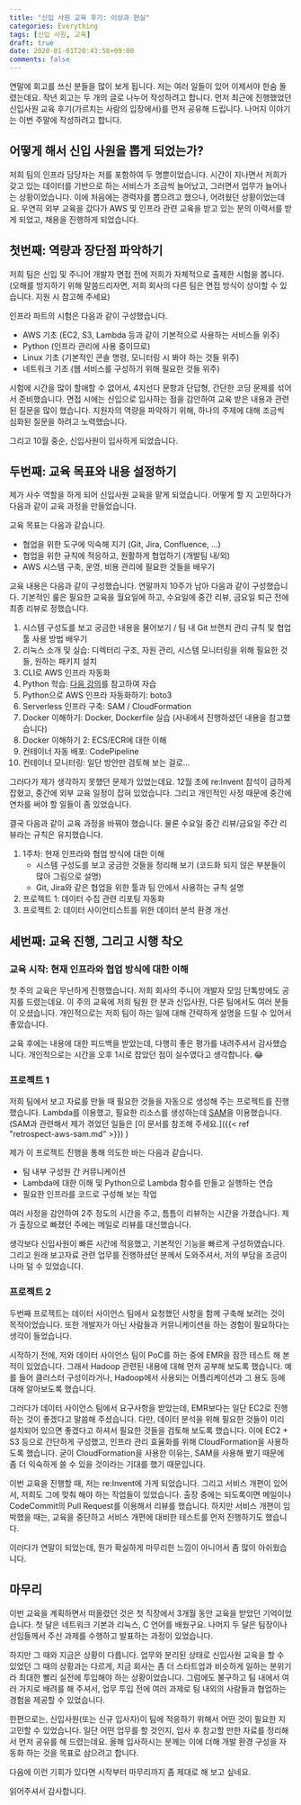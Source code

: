 ```yaml
---
title: "신입 사원 교육 후기: 이상과 현실"
categories: Everything
tags: [신입 사원, 교육]
draft: true
date: 2020-01-01T20:43:58+09:00
comments: false
---
```


연말에 회고를 쓰신 분들을 많이 보게 됩니다. 저는 여러 일들이 있어 이제서야 한숨 돌렸는데요. 작년 회고는 두 개의 글로 나누어 작성하려고 합니다. 먼저 최근에 진행했었던 신입사원 교육 후기(가르치는 사람의 입장에서)를 먼저 공유해 드립니다. 나머지 이야기는 이번 주말에 작성하려고 합니다.

## 어떻게 해서 신입 사원을 뽑게 되었는가?

저희 팀의 인프라 담당자는 저를 포함하여 두 명뿐이었습니다. 시간이 지나면서 저희가 갖고 있는 데이터를 기반으로 하는 서비스가 조금씩 늘어났고, 그러면서 업무가 늘어나는 상황이었습니다. 이에 처음에는 경력자를 뽑으려고 했으나, 어려웠던 상황이었는데요. 우연히 외부 교육을 갔다가 AWS 및 인프라 관련 교육을 받고 있는 분의 이력서를 받게 되었고, 채용을 진행하게 되었습니다.

## 첫번째: 역량과 장단점 파악하기

저희 팀은 신입 및 주니어 개발자 면접 전에 저희가 자체적으로 출제한 시험을 봅니다. (오해를 방지하기 위해 말씀드리자면, 저희 회사의 다른 팀은 면접 방식이 상이할 수 있습니다. 지원 시 참고해 주세요) 

인프라 파트의 시험은 다음과 같이 구성했습니다. 
* AWS 기초 (EC2, S3, Lambda 등과 같이 기본적으로 사용하는 서비스들 위주)
* Python (인프라 관리에 사용 중이므로)
* Linux 기초 (기본적인 콘솔 명령, 모니터링 시 봐야 하는 것들 위주)
* 네트워크 기초 (웹 서비스를 구성하기 위해 필요한 것들 위주)

시험에 시간을 많이 할애할 수 없어서, 4지선다 문항과 단답형, 간단한 코딩 문제를 섞어서 준비했습니다. 면접 시에는 신입으로 입사하는 점을 감안하여 교육 받은 내용과 관련된 질문을 많이 했습니다. 지원자의 역량을 파악하기 위해, 하나의 주제에 대해 조금씩 심화된 질문을 하려고 노력했습니다. 

그리고 10월 중순, 신입사원이 입사하게 되었습니다. 

## 두번째: 교육 목표와 내용 설정하기

제가 사수 역할을 하게 되어 신입사원 교육을 맡게 되었습니다. 어떻게 할 지 고민하다가 다음과 같이 교육 과정을 만들었습니다.

교육 목표는 다음과 같습니다. 
* 협업을 위한 도구에 익숙해 지기 (Git, Jira, Confluence, ...)
* 협업을 위한 규칙에 적응하고, 원활하게 협업하기 (개발팀 내/외)
* AWS 시스템 구축, 운영, 비용 관리에 필요한 것들을 배우기

교육 내용은 다음과 같이 구성했습니다. 연말까지 10주가 남아 다음과 같이 구성했습니다. 기본적인 룰은 필요한 교육을 월요일에 하고, 수요일에 중간 리뷰, 금요일 퇴근 전에 최종 리뷰로 정했습니다.
1. 시스템 구성도를 보고 궁금한 내용을 물어보기 / 팀 내 Git 브랜치 관리 규칙 및 협업 툴 사용 방법 배우기
2. 리눅스 소개 및 실습: 디렉터리 구조, 자원 관리, 시스템 모니터링을 위해 필요한 것들, 원하는 패키지 설치
3. CLI로 AWS 인프라 자동화
4. Python 학습: [다음 강의](https://www.edwith.org/pythonforeverybody)를 참고하여 자습
5. Python으로 AWS 인프라 자동화하기: boto3
6. Serverless 인프라 구축: SAM / CloudFormation
7. Docker 이해하기: Docker, Dockerfile 실습 (사내에서 진행하셨던 내용을 참고했습니다)
8. Docker 이해하기 2: ECS/ECR에 대한 이해
9. 컨테이너 자동 배포: CodePipeline
10. 컨테이너 모니터링: 일단 방안만 검토해 보는 걸로...

그러다가 제가 생각하지 못했던 문제가 있었는데요. 12월 초에 re:Invent 참석이 급하게 잡혔고, 중간에 외부 교육 일정이 잡혀 있었습니다. 그리고 개인적인 사정 때문에 중간에 연차를 써야 할 일들이 좀 있었습니다. 

결국 다음과 같이 교육 과정을 바꿔야 했습니다. 물론 수요일 중간 리뷰/금요일 주간 리뷰라는 규칙은 유지했습니다.
1. 1주차: 현재 인프라와 협업 방식에 대한 이해
    * 시스템 구성도를 보고 궁금한 것들을 정리해 보기 (코드화 되지 않은 부분들이 많아 그림으로 설명)
    * Git, Jira와 같은 협업을 위한 툴과 팀 안에서 사용하는 규칙 설명
2. 프로젝트 1: 데이터 수집 관련 리포팅 자동화 
3. 프로젝트 2: 데이터 사이언티스트를 위한 데이터 분석 환경 개선

## 세번째: 교육 진행, 그리고 시행 착오

### 교육 시작: 현재 인프라와 협업 방식에 대한 이해

첫 주의 교육은 무난하게 진행했습니다. 저희 회사의 주니어 개발자 모임 단톡방에도 공지를 드렸는데요. 이 주의 교육에 저희 팀원 한 분과 신입사원, 다른 팀에서도 여러 분들이 오셨습니다. 개인적으로는 저희 팀이 하는 일에 대해 간략하게 설명을 드릴 수 있어서 좋았습니다. 

교육 후에는 내용에 대한 피드백을 받았는데, 다행히 좋은 평가를 내려주셔서 감사했습니다. 개인적으로는 시간을 오후 1시로 잡았던 점이 실수였다고 생각합니다. 😂

### 프로젝트 1

저희 팀에서 보고 자료를 만들 때 필요한 것들을 자동으로 생성해 주는 프로젝트를 진행했습니다. Lambda를 이용했고, 필요한 리소스를 생성하는데 [SAM](https://github.com/awslabs/serverless-application-model)을 이용했습니다. (SAM과 관련해서 제가 겪었던 일들은 [이 문서를 참조해 주세요.]({{< ref "retrospect-aws-sam.md" >}}) )

제가 이 프로젝트 진행을 통해 의도한 바는 다음과 같습니다. 
* 팀 내부 구성원 간 커뮤니케이션
* Lambda에 대한 이해 및 Python으로 Lambda 함수를 만들고 실행하는 연습
* 필요한 인프라를 코드로 구성해 보는 작업

여러 사정을 감안하여 2주 정도의 시간을 주고, 틈틈이 리뷰하는 시간을 가졌습니다. 제가 출장으로 빠졌던 주에는 메일로 리뷰를 대신했습니다. 

생각보다 신입사원이 빠른 시간에 적응했고, 기본적인 기능을 빠르게 구성하였습니다. 그리고 원래 보고자료 관련 업무를 진행하셨던 분께서 도와주셔서, 저의 부담을 조금이나마 덜 수 있었습니다.

### 프로젝트 2

두번째 프로젝트는 데이터 사이언스 팀에서 요청했던 사항을 함께 구축해 보려는 것이 목적이었습니다. 또한 개발자가 아닌 사람들과 커뮤니케이션을 하는 경험이 필요하다는 생각이 들었습니다. 

시작하기 전에, 저와 데이터 사이언스 팀이 PoC를 하는 중에 EMR을 잠깐 테스트 해 본 적이 있었습니다. 그래서 Hadoop 관련된 내용에 대해 먼저 공부해 보도록 했습니다. 예를 들어 클러스터 구성이라거나, Hadoop에서 사용되는 어플리케이션과 그 용도 등에 대해 알아보도록 했습니다. 

그러다가 데이터 사이언스 팀에서 요구사항을 받았는데, EMR보다는 일단 EC2로 진행하는 것이 좋겠다고 말씀해 주셨습니다. 다만, 데이터 분석을 위해 필요한 것들이 미리 설치되어 있으면 좋겠다고 하셔서 필요한 것들을 검토해 보도록 했습니다. 이에 EC2 + S3 등으로 간단하게 구성했고, 인프라 관리 효율화를 위해 CloudFormation을 사용하도록 했습니다. 굳이 CloudFormation을 사용한 이유는, SAM을 사용해 봤기 때문에 좀 더 익숙하게 쓸 수 있을 것이라는 기대를 했기 때문입니다. 

이번 교육을 진행할 때, 저는 re:Invent에 가게 되었습니다. 그리고 서비스 개편이 있어서, 저희도 그에 맞춰 해야 하는 작업들이 있었습니다. 출장 중에는 되도록이면 메일이나 CodeCommit의 Pull Request를 이용해서 리뷰를 했습니다. 하지만 서비스 개편이 임박했을 때는, 교육을 중단하고 서비스 개편에 대비한 테스트를 먼저 진행하기도 했습니다. 

이러다가 연말이 되었는데, 뭔가 확실하게 마무리한 느낌이 아니어서 좀 많이 아쉬웠습니다.

## 마무리

이번 교육을 계획하면서 떠올렸던 것은 첫 직장에서 3개월 동안 교육을 받았던 기억이었습니다. 첫 달은 네트워크 기본과 리눅스, C 언어를 배웠구요. 나머지 두 달은 팀장이나 선임들께서 주신 과제를 수행하고 발표하는 과정이 있었습니다.

하지만 그 때와 지금은 상황이 다릅니다. 업무와 분리된 상태로 신입사원 교육을 할 수 있었던 그 때의 상황과는 다르게, 지금 회사는 좀 더 스타트업과 비슷하게 일하는 분위기라 최대한 빨리 실전에 투입해야 하는 상황이었습니다. 그럼에도 불구하고 팀 내에서 여러 가지로 배려를 해 주셔서, 업무 투입 전에 여러 과제로 팀 내외의 사람들과 협업하는 경험을 제공할 수 있었습니다.

한편으로는, 신입사원(또는 신규 입사자)이 팀에 적응하기 위해서 어떤 것이 필요한 지 고민할 수 있었습니다. 일단 어떤 업무를 할 것인지, 입사 후 참고할 만한 자료를 정리해서 먼저 공유를 해 드렸는데요. 올해 입사하시는 분께는 이에 더해 개발 환경 구성을 자동화 하는 것을 목표로 삼으려고 합니다. 

다음에 이런 기회가 있다면 시작부터 마무리까지 좀 제대로 해 보고 싶네요.

읽어주셔서 감사합니다.